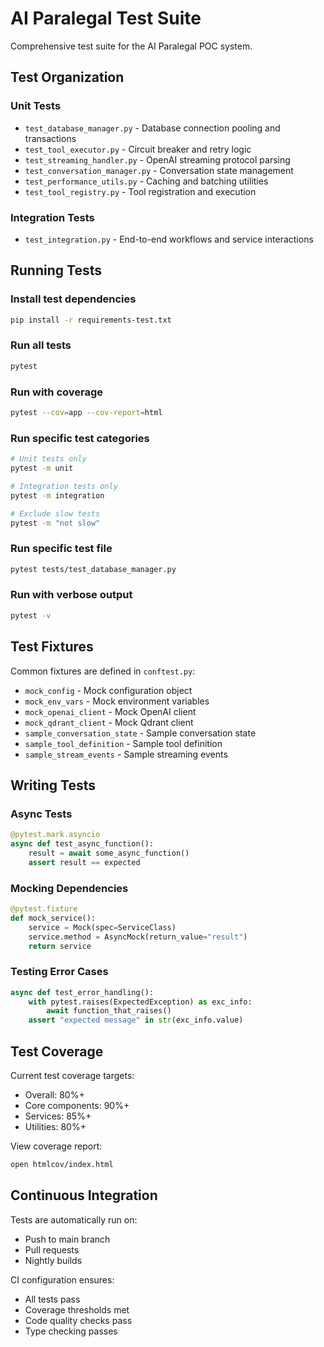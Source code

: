 # AI Paralegal Test Suite

Comprehensive test suite for the AI Paralegal POC system.

## Test Organization

### Unit Tests
- `test_database_manager.py` - Database connection pooling and transactions
- `test_tool_executor.py` - Circuit breaker and retry logic
- `test_streaming_handler.py` - OpenAI streaming protocol parsing
- `test_conversation_manager.py` - Conversation state management
- `test_performance_utils.py` - Caching and batching utilities
- `test_tool_registry.py` - Tool registration and execution

### Integration Tests
- `test_integration.py` - End-to-end workflows and service interactions

## Running Tests

### Install test dependencies
```bash
pip install -r requirements-test.txt
```

### Run all tests
```bash
pytest
```

### Run with coverage
```bash
pytest --cov=app --cov-report=html
```

### Run specific test categories
```bash
# Unit tests only
pytest -m unit

# Integration tests only  
pytest -m integration

# Exclude slow tests
pytest -m "not slow"
```

### Run specific test file
```bash
pytest tests/test_database_manager.py
```

### Run with verbose output
```bash
pytest -v
```

## Test Fixtures

Common fixtures are defined in `conftest.py`:

- `mock_config` - Mock configuration object
- `mock_env_vars` - Mock environment variables
- `mock_openai_client` - Mock OpenAI client
- `mock_qdrant_client` - Mock Qdrant client
- `sample_conversation_state` - Sample conversation state
- `sample_tool_definition` - Sample tool definition
- `sample_stream_events` - Sample streaming events

## Writing Tests

### Async Tests
```python
@pytest.mark.asyncio
async def test_async_function():
    result = await some_async_function()
    assert result == expected
```

### Mocking Dependencies
```python
@pytest.fixture
def mock_service():
    service = Mock(spec=ServiceClass)
    service.method = AsyncMock(return_value="result")
    return service
```

### Testing Error Cases
```python
async def test_error_handling():
    with pytest.raises(ExpectedException) as exc_info:
        await function_that_raises()
    assert "expected message" in str(exc_info.value)
```

## Test Coverage

Current test coverage targets:
- Overall: 80%+ 
- Core components: 90%+
- Services: 85%+
- Utilities: 80%+

View coverage report:
```bash
open htmlcov/index.html
```

## Continuous Integration

Tests are automatically run on:
- Push to main branch
- Pull requests
- Nightly builds

CI configuration ensures:
- All tests pass
- Coverage thresholds met
- Code quality checks pass
- Type checking passes